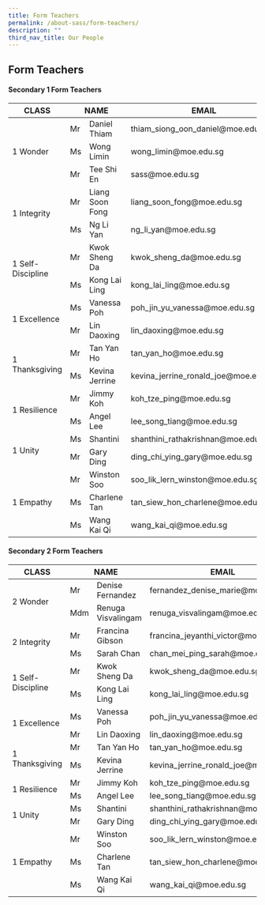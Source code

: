 ```yaml
---
title: Form Teachers
permalink: /about-sass/form-teachers/
description: ""
third_nav_title: Our People
---
```

## Form Teachers

#### Secondary 1 Form Teachers

<table>
<thead>
  <tr>
    <th>CLASS</th>
    <th colspan="2">NAME</th>
    <th>EMAIL</th>
  </tr>
</thead>
<tbody>
  <tr>
    <td rowspan="3">1 Wonder</td>
    <td>Mr</td>
    <td>Daniel Thiam</td>
    <td>thiam_siong_oon_daniel@moe.edu.sg</td>
  </tr>
  <tr>
    <td>Ms</td>
    <td>Wong Limin</td>
      <td>wong_limin@moe.edu.sg</td>
  </tr>
	  <tr>
    <td>Mr</td>
    <td>Tee Shi En</td>
    <td>sass@moe.edu.sg</td>
  <tr>
    <td rowspan="2">1 Integrity</td>
    <td>Mr</td>
    <td>Liang Soon Fong</td>
    <td>liang_soon_fong@moe.edu.sg</td>
  </tr>
  <tr>
    <td>Ms</td>
    <td>Ng Li Yan</td>
    <td>ng_li_yan@moe.edu.sg</td>
  </tr>
  <tr>
    <td rowspan="2">1 Self- Discipline</td>
    <td>Mr</td>
    <td>Kwok Sheng Da</td>
    <td>kwok_sheng_da@moe.edu.sg</td>
  </tr>
  <tr>
    <td>Ms</td>
    <td>Kong Lai Ling</td>
    <td>kong_lai_ling@moe.edu.sg</td>
  </tr>
  <tr>
    <td rowspan="2">1 Excellence</td>
    <td>Ms</td>
    <td>Vanessa Poh</td>
    <td>poh_jin_yu_vanessa@moe.edu.sg</td>
  </tr>
  <tr>
    <td>Mr</td>
    <td>Lin Daoxing</td>
    <td>lin_daoxing@moe.edu.sg</td>
  </tr>
  <tr>
    <td rowspan="2">1 Thanksgiving</td>
    <td>Mr </td>
    <td>Tan Yan Ho</td>
    <td>tan_yan_ho@moe.edu.sg</td>
  </tr>
  <tr>
    <td>Ms</td>
    <td>Kevina Jerrine</td>
    <td>kevina_jerrine_ronald_joe@moe.edu.sg</td>
  </tr>
  <tr>
    <td rowspan="2">1 Resilience</td>
    <td>Mr </td>
    <td>Jimmy Koh</td>
    <td>koh_tze_ping@moe.edu.sg</td>
  </tr>
  <tr>
    <td>Ms</td>
    <td>Angel Lee</td>
    <td>lee_song_tiang@moe.edu.sg</td>
  </tr>
  <tr>
    <td rowspan="2">1 Unity</td>
    <td>Ms</td>
    <td>Shantini</td>
    <td>shanthini_rathakrishnan@moe.edu.sg</td>
  </tr>
  <tr>
    <td>Mr </td>
    <td>Gary Ding</td>
    <td>ding_chi_ying_gary@moe.edu.sg</td>
  </tr>
	  <tr>
    <td rowspan="3">1 Empathy</td>
    <td>Mr</td>
    <td>Winston Soo</td>
    <td>soo_lik_lern_winston@moe.edu.sg</td>
  </tr>
  <tr>
    <td>Ms </td>
    <td>Charlene Tan</td>
    <td>tan_siew_hon_charlene@moe.edu.sg</td>
  </tr>
	<tr>
    <td>Ms </td>
    <td>Wang Kai Qi</td>
    <td>wang_kai_qi@moe.edu.sg</td>
  </tr>
	</table>
	
#### Secondary 2 Form Teachers

<table>
<thead>
  <tr>
    <th>CLASS</th>
    <th colspan="2">NAME</th>
    <th>EMAIL</th>
  </tr>
</thead>
<tbody>
  <tr>
    <td rowspan="2">2 Wonder</td>
    <td>Mr</td>
    <td>Denise Fernandez</td>
    <td>fernandez_denise_marie@moe.edu.sg</td>
  </tr>
  <tr>
    <td>Mdm</td>
    <td>Renuga Visvalingam</td>
      <td>renuga_visvalingam@moe.edu.sg</td>
  </tr>
    <td rowspan="2">2 Integrity</td>
    <td>Mr</td>
    <td>Francina Gibson</td>
    <td>francina_jeyanthi_victor@moe.edu.sg</td>
  </tr>
  <tr>
    <td>Ms</td>
    <td>Sarah Chan</td>
    <td>chan_mei_ping_sarah@moe.edu.sg</td>
  </tr>
  <tr>
    <td rowspan="2">1 Self- Discipline</td>
    <td>Mr</td>
    <td>Kwok Sheng Da</td>
    <td>kwok_sheng_da@moe.edu.sg</td>
  </tr>
  <tr>
    <td>Ms</td>
    <td>Kong Lai Ling</td>
    <td>kong_lai_ling@moe.edu.sg</td>
  </tr>
  <tr>
    <td rowspan="2">1 Excellence</td>
    <td>Ms</td>
    <td>Vanessa Poh</td>
    <td>poh_jin_yu_vanessa@moe.edu.sg</td>
  </tr>
  <tr>
    <td>Mr</td>
    <td>Lin Daoxing</td>
    <td>lin_daoxing@moe.edu.sg</td>
  </tr>
  <tr>
    <td rowspan="2">1 Thanksgiving</td>
    <td>Mr </td>
    <td>Tan Yan Ho</td>
    <td>tan_yan_ho@moe.edu.sg</td>
  </tr>
  <tr>
    <td>Ms</td>
    <td>Kevina Jerrine</td>
    <td>kevina_jerrine_ronald_joe@moe.edu.sg</td>
  </tr>
  <tr>
    <td rowspan="2">1 Resilience</td>
    <td>Mr </td>
    <td>Jimmy Koh</td>
    <td>koh_tze_ping@moe.edu.sg</td>
  </tr>
  <tr>
    <td>Ms</td>
    <td>Angel Lee</td>
    <td>lee_song_tiang@moe.edu.sg</td>
  </tr>
  <tr>
    <td rowspan="2">1 Unity</td>
    <td>Ms</td>
    <td>Shantini</td>
    <td>shanthini_rathakrishnan@moe.edu.sg</td>
  </tr>
  <tr>
    <td>Mr </td>
    <td>Gary Ding</td>
    <td>ding_chi_ying_gary@moe.edu.sg</td>
  </tr>
	  <tr>
    <td rowspan="3">1 Empathy</td>
    <td>Mr</td>
    <td>Winston Soo</td>
    <td>soo_lik_lern_winston@moe.edu.sg</td>
  </tr>
  <tr>
    <td>Ms </td>
    <td>Charlene Tan</td>
    <td>tan_siew_hon_charlene@moe.edu.sg</td>
  </tr>
	<tr>
    <td>Ms </td>
    <td>Wang Kai Qi</td>
    <td>wang_kai_qi@moe.edu.sg</td>
  </tr>
	</table>